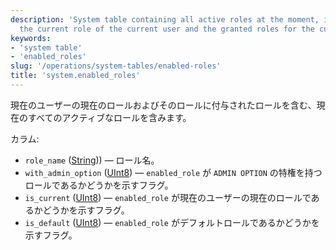 ```yaml
---
description: 'System table containing all active roles at the moment, including
  the current role of the current user and the granted roles for the current role'
keywords:
- 'system table'
- 'enabled_roles'
slug: '/operations/system-tables/enabled-roles'
title: 'system.enabled_roles'
---
```




現在のユーザーの現在のロールおよびそのロールに付与されたロールを含む、現在のすべてのアクティブなロールを含みます。

カラム:

- `role_name` ([String](../../sql-reference/data-types/string.md))) — ロール名。
- `with_admin_option` ([UInt8](/sql-reference/data-types/int-uint#integer-ranges)) — `enabled_role` が `ADMIN OPTION` の特権を持つロールであるかどうかを示すフラグ。
- `is_current` ([UInt8](/sql-reference/data-types/int-uint#integer-ranges)) — `enabled_role` が現在のユーザーの現在のロールであるかどうかを示すフラグ。
- `is_default` ([UInt8](/sql-reference/data-types/int-uint#integer-ranges)) — `enabled_role` がデフォルトロールであるかどうかを示すフラグ。
